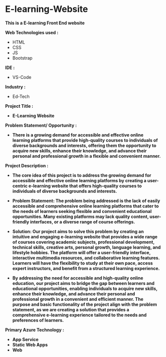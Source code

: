# E-learning-Website 

<b> This is a E-learning Front End website </b> 

<b> Web Technologies used : </b> 
* HTML 
* CSS 
* JS 
* Bootstrap

<b> IDE : </b> 
* VS-Code  

<b> Industry : </b>
* Ed-Tech 

<b> Project Title : <b> 
  * E-Learning Website
  
<b> Problem Statement/ Opportunity : </b> 
  * There is a growing demand for accessible and effective online learning platforms that provide high-quality courses to individuals of diverse backgrounds and interests, offering them the opportunity to acquire new skills, enhance their knowledge, and advance their personal and professional growth in a flexible and convenient manner.
  
<b> Project Description : </b>
  * The core idea of this project is to address the growing demand for accessible and effective online learning platforms by creating a user-centric e-learning website that offers high-quality courses to individuals of diverse backgrounds and interests.

* Problem Statement: The problem being addressed is the lack of easily accessible and comprehensive online learning platforms that cater to the needs of learners seeking flexible and convenient educational opportunities. Many existing platforms may lack quality content, user-friendly interfaces, or a diverse range of course offerings.

* Solution: Our project aims to solve this problem by creating an intuitive and engaging e-learning website that provides a wide range of courses covering academic subjects, professional development, technical skills, creative arts, personal growth, language learning, and lifestyle hobbies. The platform will offer a user-friendly interface, interactive multimedia resources, and collaborative learning features. Learners will have the flexibility to study at their own pace, access expert instructors, and benefit from a structured learning experience.

* By addressing the need for accessible and high-quality online education, our project aims to bridge the gap between learners and educational opportunities, enabling individuals to acquire new skills, enhance their knowledge, and advance their personal and professional growth in a convenient and efficient manner. The purpose and basic functionality of the project align with the problem statement, as we are creating a solution that provides a comprehensive e-learning experience tailored to the needs and preferences of learners.
  
<b> Primary Azure Technology : </b>
  * App Service
  * Static Web Apps
  * Web

